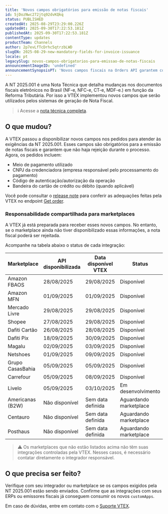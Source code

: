 ```yaml
---
title: 'Novos campos obrigatórios para emissão de notas fiscais'
id: 5jDozNwc272jtq92dvKQkq
status: PUBLISHED
createdAt: 2025-08-29T23:29:00.226Z
updatedAt: 2025-09-30T17:22:53.181Z
publishedAt: 2025-09-30T17:22:53.181Z
contentType: updates
productTeam: Channels
author: 2p7evLfTcDrhc5qtrzbLWD
slugEN: 2025-08-29-new-mandatory-fields-for-invoice-issuance
locale: pt
legacySlug: novos-campos-obrigatorios-para-emissao-de-notas-fiscais
announcementImageID: 'undefined'
announcementSynopsisPT: 'Novos campos fiscais na Orders API garantem conformidade com a NT 2025.001 e evitam rejeição de NF-e.'
---
```


A NT 2025.001 é uma Nota Técnica que detalha mudanças nos documentos fiscais eletrônicos no Brasil (NF-e, NFC-e, CT-e, MDF-e.) em função da Reforma Tributária.
Por isso a VTEX implementou novos campos que serão utilizados pelos sistemas de geração de Nota Fiscal.

> ℹ️ Acesse a [nota técnica completa](https://www.nfe.fazenda.gov.br/portal/exibirArquivo.aspx?conteudo=trSXReoZPuY=).

## O que mudou?

A VTEX passou a disponibilizar novos campos nos pedidos para atender às exigências da NT 2025.001. Esses campos são obrigatórios para a emissão de notas fiscais e garantem que não haja rejeição durante o processo. Agora, os pedidos incluem:

- Meio de pagamento utilizado 
- CNPJ da credenciadora (empresa responsável pelo processamento do pagamento)
- Código de autenticação/autorização da operação
- Bandeira do cartão de crédito ou débito (quando aplicável)

Você pode consultar o [release note](https://developers.vtex.com/updates/release-notes/2025-08-29-orders-api-support-for-nt-2025-001-fields) para conferir as adequações feitas pela VTEX no endpoint [Get order](https://developers.vtex.com/docs/api-reference/orders-api#get-/api/oms/pvt/orders/-orderId-).

### Responsabilidade compartilhada para marketplaces

A VTEX já está preparada para receber esses novos campos. No entanto, se o marketplace ainda não tiver disponibilizado essas informações, a nota fiscal poderá ser rejeitada.

Acompanhe na tabela abaixo o status de cada integração:

| Marketplace        | API disponibilizada | Data disponível VTEX | Status |
|--------------------|---------------------|----------------------|--------|
| Amazon FBAOS       | 28/08/2025 | 29/08/2025 | Disponível |
| Amazon MFN         | 01/09/2025 | 01/09/2025 | Disponível |
| Mercado Livre      | 29/08/2025 |29/08/2025  | Disponível |
| Shopee             | 27/08/2025 | 29/08/2025 | Disponível |
| Dafiti Cartão      | 26/08/2025 | 28/08/2025 | Disponível |
| Dafiti Pix         | 18/09/2025 | 30/09/2025 | Disponível |
| Magalu             | 02/09/2025 | 03/09/2025 | Disponível |
| Netshoes           | 01/09/2025 | 09/09/2025 | Disponível |
| Grupo CasasBahia   | 05/09/2025 | 05/09/2025 | Disponível |
| Carrefour          | 05/09/2025 | 08/09/2025 | Disponível |
| Livelo             | 05/09/2025 | 03/10/2025 | Em desenvolvimento |
| Americanas (B2W)   | Não disponível | Sem data definida | Aguardando marketplace |
| Centauro           | Não disponível | Sem data definida | Aguardando marketplace |
| Posthaus           | Não disponível | Sem data definida | Aguardando marketplace |  

> ⚠️ Os marketplaces que não estão listados acima não têm suas integrações controladas pela VTEX. Nesses casos, é necessário contatar diretamente o integrador responsável.

## O que precisa ser feito?  
Verifique com seu integrador ou marketplace se os campos exigidos pela NT 2025.001 estão sendo enviados. Confirme que as integrações com seus ERPs ou emissores fiscais já conseguem consumir os novos `customApps`.  

Em caso de dúvidas, entre em contato com o [Suporte VTEX](https://support.vtex.com/).  

